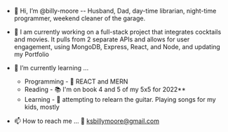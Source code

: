 - 👋   Hi, I’m @billy-moore
 -- Husband, Dad, day-time librarian, night-time programmer, weekend cleaner of the garage.
 
- 👀   I am currently working on a full-stack project that integrates cocktails and movies. It pulls from 2 separate APIs and allows for user engagement, using MongoDB, Express, React, and Node, and updating my Portfolio

- 🌱  I’m currently learning ...
  - Programming - :memo: REACT and MERN
  - Reading - :books: I'm on book 4 and 5 of my 5x5 for 2022**
  - Learning - :guitar: attempting to relearn the guitar. Playing songs for my kids, mostly 
 
<!-- - 💞️ I’m looking to collaborate on ...
-->
- 📫 How to reach me ... :incoming_envelope: ksbillymoore@gmail.com

<!---
billy-moore/billy-moore is a ✨ special ✨ repository because its `README.md` (this file) appears on your GitHub profile.
You can click the Preview link to take a look at your changes.
--->

